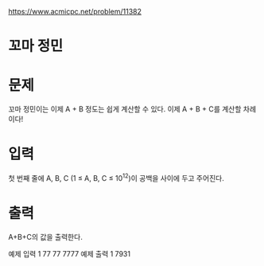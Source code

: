 https://www.acmicpc.net/problem/11382
# 꼬마 정민
# 문제
꼬마 정민이는 이제 A + B 정도는 쉽게 계산할 수 있다. 이제 A + B + C를 계산할 차례이다!

# 입력
첫 번째 줄에 A, B, C (1 ≤ A, B, C ≤ 10<sup>12</sup>)이 공백을 사이에 두고 주어진다.

# 출력
A+B+C의 값을 출력한다.

예제 입력 1 
77 77 7777
예제 출력 1 
7931